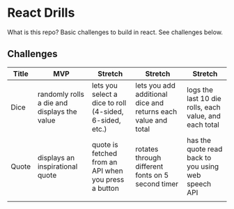 # React Drills

What is this repo? Basic challenges to build in react. See challenges below. 

## Challenges

| Title | MVP                                         | Stretch                                                 | Stretch                                                       | Stretch                                                |
|-------|---------------------------------------------|---------------------------------------------------------|---------------------------------------------------------------|--------------------------------------------------------|
| Dice  | randomly rolls a die and displays the value | lets you select a dice to roll (4-sided, 6-sided, etc.) | lets you add additional dice and returns each value and total | logs the last 10 die rolls, each value, and each total |
| Quote | displays an inspirational quote             | quote is fetched from an API when you press a button    | rotates through different fonts on 5 second timer             | has the quote read back to you using web speech API    |
|       |                                             |                                                         |                                                               |                                                        |
